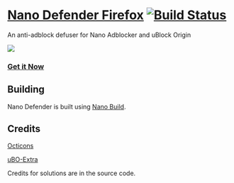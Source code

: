 # [Nano Defender Firefox](https://github.com/krystian3w/NanoDefenderFirefox/releases) [![Build Status](https://travis-ci.org/jspenguin2017/uBlockProtector.svg?branch=master)](https://travis-ci.org/jspenguin2017/uBlockProtector)

An anti-adblock defuser for Nano Adblocker and uBlock Origin

![](https://i.imgur.com/Zld7WNz.png)

### [Get it Now](http://jspenguin2017.github.io/uBlockProtector/)

## Building

Nano Defender is built using
[Nano Build](https://github.com/NanoAdblocker/NanoBuild).

## Credits

[Octicons](https://github.com/primer/octicons/)

[uBO-Extra](https://github.com/gorhill/uBO-Extra)

Credits for solutions are in the source code.
